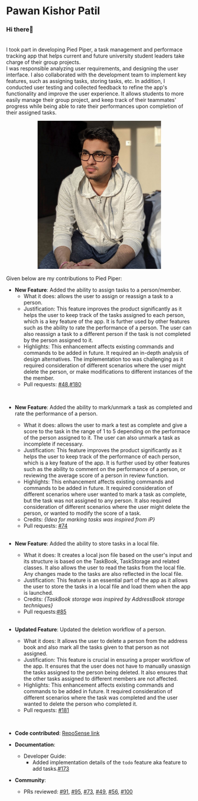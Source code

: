 # Pawan Kishor Patil

### Hi there👋 <br><br>
I took part in developing Pied Piper, a task management and performace tracking app that helps current and future university student
leaders take charge of their group projects. <br>
I was responsible analyzing user requirements, and designing the user interface. I also collaborated with the development team to implement key features, such as assigning tasks, storing tasks, etc. In addition, I conducted user testing and collected feedback to refine the app's functionality and improve the user experience. It allows students to more easily manage their group project, and keep track of their teammates' progress while being able to rate their performances upon completion of their assigned tasks.


<center><img src="../images/pawanpatil19.png" alt= “Pawan”   height="400"></center>

Given below are my contributions to Pied Piper:

* **New Feature**: Added the ability to assign tasks to a person/member.
  * What it does: allows the user to assign or reassign a task to a person.
  * Justification: This feature improves the product significantly as it helps the user to keep track of the tasks assigned to each person, which is a key feature of the app. It is further used by other features such as the ability to rate the performance of a person. The user can also reassign a task to a different person if the task is not completed by the person assigned to it.
  * Highlights: This enhancement affects existing commands and commands to be added in future. It required an in-depth analysis of design alternatives. The implementation too was challenging as it required consideration of different scenarios where the user might delete the person, or make modifications to different instances of the the member. 
  * Pull requests: [\#48](https://github.com/AY2223S2-CS2103T-W15-3/tp/pull/48),[\#180](https://github.com/AY2223S2-CS2103T-W15-3/tp/pull/180)

<br>

* **New Feature**: Added the ability to mark/unmark a task as completed and rate the performance of a person.
  * What it does: allows the user to mark a test as complete and give a score to the task in the range of 1 to 5 depending on the performace of the person assigned to it. The user can also unmark a task as incomplete if necessary.
  * Justification: This feature improves the product significantly as it helps the user to keep track of the performance of each person, which is a key feature of the app. It is further used by other features such as the ability to comment on the performance of a person, or reviewing the average score of a person in review function.
  * Highlights: This enhancement affects existing commands and commands to be added in future. It required consideration of different scenarios where user wanted to mark a task as complete, but the task was not assigned to any person. It also required consideration of different scenarios where the user might delete the person, or wanted to modify the score of a task. 
  * Credits: *{Idea for marking tasks was inspired from iP}*
  * Pull requests: [\#74](https://github.com/AY2223S2-CS2103T-W15-3/tp/pull/74)

  <br>

* **New Feature**: Added the ability to store tasks in a local file.
  * What it does: It creates a local json file based on the user's input and its structure is based on the TaskBook, TaskStorage and related classes. It also allows the user to read the tasks from the local file. Any changes made to the tasks are also reflected in the local file.
  * Justification: This feature is an essential part of the app as it allows the user to store the tasks in a local file and load them when the app is launched.
   * Credits: *{TaskBook storage was inspired by AddressBook storage techniques}* 
  * Pull requests:[\#85](https://github.com/AY2223S2-CS2103T-W15-3/tp/pull/85)

  <br>

* **Updated Feature**: Updated the deletion workflow of a person.
  * What it does: It allows the user to delete a person from the address book and also mark all the tasks given to that person as not assigned.
  * Justification: This feature is crucial in ensuring a proper workflow of the app. It ensures that the user does not have to manually unassign the tasks assigned to the person being deleted. It also ensures that the other tasks assigned to different members are not affected.
  * Highlights: This enhancement affects existing commands and commands to be added in future. It required consideration of different scenarios where the task was completed and the user wanted to delete the person who completed it.
  * Pull requests: [\#181](https://github.com/AY2223S2-CS2103T-W15-3/tp/pull/181)

<br>

* **Code contributed**: [RepoSense link](https://nus-cs2103-ay2223s2.github.io/tp-dashboard/?search=&sort=groupTitle&sortWithin=title&timeframe=commit&mergegroup=&groupSelect=groupByRepos&breakdown=true&checkedFileTypes=docs~functional-code~test-code~other&since=2023-02-17&tabOpen=true&tabType=authorship&tabAuthor=PawanPatil19&tabRepo=AY2223S2-CS2103T-W15-3%2Ftp%5Bmaster%5D&authorshipIsMergeGroup=false&authorshipFileTypes=docs~functional-code~test-code~other&authorshipIsBinaryFileTypeChecked=false&authorshipIsIgnoredFilesChecked=false)

* **Documentation**:
  * Developer Guide:
    * Added implementation details of the `todo` feature aka feature to add tasks.[\#173](https://github.com/AY2223S2-CS2103T-W15-3/tp/pull/173)

* **Community**:
  * PRs reviewed: [\#91](https://github.com/AY2223S2-CS2103T-W15-3/tp/pull/91), [\#95](https://github.com/AY2223S2-CS2103T-W15-3/tp/pull/95), [\#73](https://github.com/AY2223S2-CS2103T-W15-3/tp/pull/73), [\#49](https://github.com/AY2223S2-CS2103T-W15-3/tp/pull/49), [\#56](https://github.com/AY2223S2-CS2103T-W15-3/tp/pull/56), [\#100](https://github.com/AY2223S2-CS2103T-W15-3/tp/pull/100)
